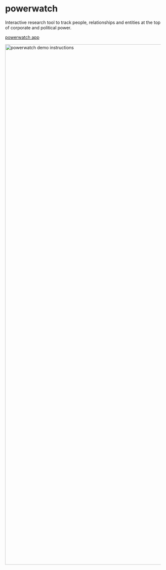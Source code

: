 # powerwatch
Interactive research tool to track people, relationships and entities at the top of corporate and political power.

[powerwatch app](https://share.streamlit.io/silkspace/powerwatch/cloud/app.py)

<img width="1677" alt="powerwatch demo instructions" src="https://user-images.githubusercontent.com/711535/149823791-b4bd4f4d-7b22-4ded-b841-a64a35e4350a.png">
